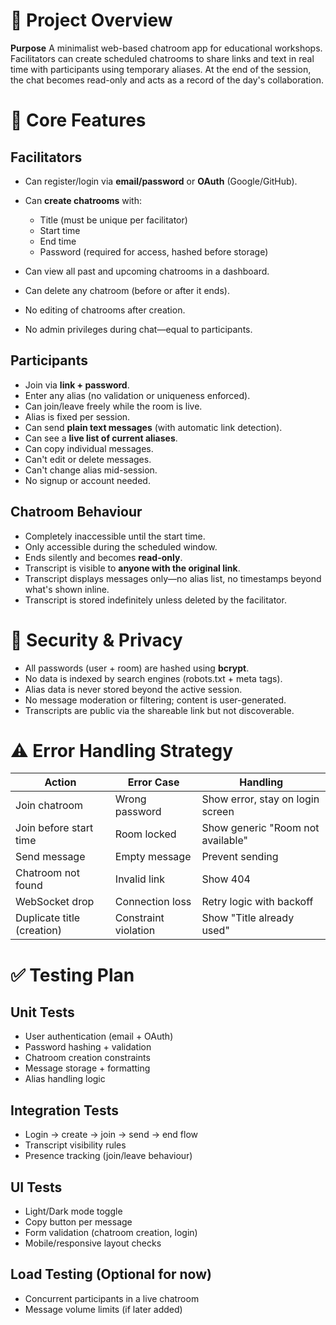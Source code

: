 # 📌 Project Overview

**Purpose**
A minimalist web-based chatroom app for educational workshops. Facilitators can create scheduled chatrooms to share links and text in real time with participants using temporary aliases. At the end of the session, the chat becomes read-only and acts as a record of the day's collaboration.

# 🧱 Core Features

## Facilitators

- Can register/login via **email/password** or **OAuth** (Google/GitHub).
- Can **create chatrooms** with:

  - Title (must be unique per facilitator)
  - Start time
  - End time
  - Password (required for access, hashed before storage)

- Can view all past and upcoming chatrooms in a dashboard.
- Can delete any chatroom (before or after it ends).
- No editing of chatrooms after creation.
- No admin privileges during chat—equal to participants.

## Participants

- Join via **link + password**.
- Enter any alias (no validation or uniqueness enforced).
- Can join/leave freely while the room is live.
- Alias is fixed per session.
- Can send **plain text messages** (with automatic link detection).
- Can see a **live list of current aliases**.
- Can copy individual messages.
- Can't edit or delete messages.
- Can't change alias mid-session.
- No signup or account needed.

## Chatroom Behaviour

- Completely inaccessible until the start time.
- Only accessible during the scheduled window.
- Ends silently and becomes **read-only**.
- Transcript is visible to **anyone with the original link**.
- Transcript displays messages only—no alias list, no timestamps beyond what's shown inline.
- Transcript is stored indefinitely unless deleted by the facilitator.

# 🔐 Security & Privacy

- All passwords (user + room) are hashed using **bcrypt**.
- No data is indexed by search engines (robots.txt + meta tags).
- Alias data is never stored beyond the active session.
- No message moderation or filtering; content is user-generated.
- Transcripts are public via the shareable link but not discoverable.

# ⚠️ Error Handling Strategy

| Action                     | Error Case           | Handling                          |
| -------------------------- | -------------------- | --------------------------------- |
| Join chatroom              | Wrong password       | Show error, stay on login screen  |
| Join before start time     | Room locked          | Show generic "Room not available" |
| Send message               | Empty message        | Prevent sending                   |
| Chatroom not found         | Invalid link         | Show 404                          |
| WebSocket drop             | Connection loss      | Retry logic with backoff          |
| Duplicate title (creation) | Constraint violation | Show "Title already used"         |

# ✅ Testing Plan

## Unit Tests

- User authentication (email + OAuth)
- Password hashing + validation
- Chatroom creation constraints
- Message storage + formatting
- Alias handling logic

## Integration Tests

- Login → create → join → send → end flow
- Transcript visibility rules
- Presence tracking (join/leave behaviour)

## UI Tests

- Light/Dark mode toggle
- Copy button per message
- Form validation (chatroom creation, login)
- Mobile/responsive layout checks

## Load Testing (Optional for now)

- Concurrent participants in a live chatroom
- Message volume limits (if later added)


